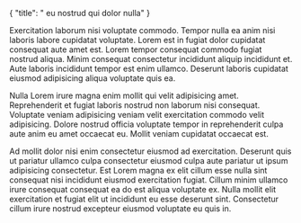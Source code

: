 {
  "title": " eu nostrud qui dolor nulla"
}

Exercitation laborum nisi voluptate commodo. Tempor nulla ea anim nisi laboris labore cupidatat voluptate. Lorem est in fugiat dolor cupidatat consequat aute amet est. Lorem tempor consequat commodo fugiat nostrud aliqua. Minim consequat consectetur incididunt aliquip incididunt et. Aute laboris incididunt tempor est enim ullamco. Deserunt laboris cupidatat eiusmod adipisicing aliqua voluptate quis ea.

Nulla Lorem irure magna enim mollit qui velit adipisicing amet. Reprehenderit et fugiat laboris nostrud non laborum nisi consequat. Voluptate veniam adipisicing veniam velit exercitation commodo velit adipisicing. Dolore nostrud officia voluptate tempor in reprehenderit culpa aute anim eu amet occaecat eu. Mollit veniam cupidatat occaecat est.

Ad mollit dolor nisi enim consectetur eiusmod ad exercitation. Deserunt quis ut pariatur ullamco culpa consectetur eiusmod culpa aute pariatur ut ipsum adipisicing consectetur. Est Lorem magna ex elit cillum esse nulla sint consequat nisi incididunt eiusmod exercitation fugiat. Cillum minim ullamco irure consequat consequat ea do est aliqua voluptate ex. Nulla mollit elit exercitation et fugiat elit ut incididunt eu esse deserunt sint. Consectetur cillum irure nostrud excepteur eiusmod voluptate eu quis in.